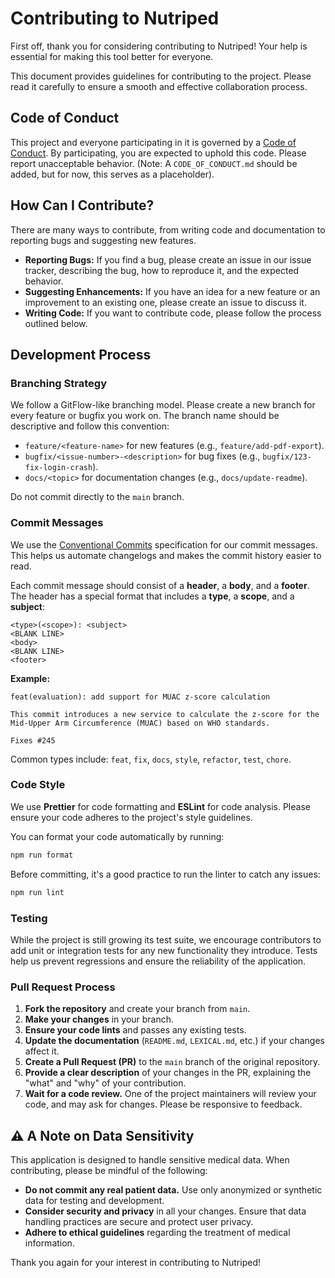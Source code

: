 # Contributing to Nutriped

First off, thank you for considering contributing to Nutriped! Your help is essential for making this tool better for everyone.

This document provides guidelines for contributing to the project. Please read it carefully to ensure a smooth and effective collaboration process.

## Code of Conduct

This project and everyone participating in it is governed by a [Code of Conduct](CODE_OF_CONDUCT.md). By participating, you are expected to uphold this code. Please report unacceptable behavior. (Note: A `CODE_OF_CONDUCT.md` should be added, but for now, this serves as a placeholder).

## How Can I Contribute?

There are many ways to contribute, from writing code and documentation to reporting bugs and suggesting new features.

*   **Reporting Bugs:** If you find a bug, please create an issue in our issue tracker, describing the bug, how to reproduce it, and the expected behavior.
*   **Suggesting Enhancements:** If you have an idea for a new feature or an improvement to an existing one, please create an issue to discuss it.
*   **Writing Code:** If you want to contribute code, please follow the process outlined below.

## Development Process

### Branching Strategy

We follow a GitFlow-like branching model. Please create a new branch for every feature or bugfix you work on. The branch name should be descriptive and follow this convention:

*   `feature/<feature-name>` for new features (e.g., `feature/add-pdf-export`).
*   `bugfix/<issue-number>-<description>` for bug fixes (e.g., `bugfix/123-fix-login-crash`).
*   `docs/<topic>` for documentation changes (e.g., `docs/update-readme`).

Do not commit directly to the `main` branch.

### Commit Messages

We use the [Conventional Commits](https://www.conventionalcommits.org/en/v1.0.0/) specification for our commit messages. This helps us automate changelogs and makes the commit history easier to read.

Each commit message should consist of a **header**, a **body**, and a **footer**. The header has a special format that includes a **type**, a **scope**, and a **subject**:

```
<type>(<scope>): <subject>
<BLANK LINE>
<body>
<BLANK LINE>
<footer>
```

**Example:**

```
feat(evaluation): add support for MUAC z-score calculation

This commit introduces a new service to calculate the z-score for the Mid-Upper Arm Circumference (MUAC) based on WHO standards.

Fixes #245
```

Common types include: `feat`, `fix`, `docs`, `style`, `refactor`, `test`, `chore`.

### Code Style

We use **Prettier** for code formatting and **ESLint** for code analysis. Please ensure your code adheres to the project's style guidelines.

You can format your code automatically by running:

```bash
npm run format
```

Before committing, it's a good practice to run the linter to catch any issues:

```bash
npm run lint
```

### Testing

While the project is still growing its test suite, we encourage contributors to add unit or integration tests for any new functionality they introduce. Tests help us prevent regressions and ensure the reliability of the application.

### Pull Request Process

1.  **Fork the repository** and create your branch from `main`.
2.  **Make your changes** in your branch.
3.  **Ensure your code lints** and passes any existing tests.
4.  **Update the documentation** (`README.md`, `LEXICAL.md`, etc.) if your changes affect it.
5.  **Create a Pull Request (PR)** to the `main` branch of the original repository.
6.  **Provide a clear description** of your changes in the PR, explaining the "what" and "why" of your contribution.
7.  **Wait for a code review.** One of the project maintainers will review your code, and may ask for changes. Please be responsive to feedback.

## ⚠️ A Note on Data Sensitivity

This application is designed to handle sensitive medical data. When contributing, please be mindful of the following:

*   **Do not commit any real patient data.** Use only anonymized or synthetic data for testing and development.
*   **Consider security and privacy** in all your changes. Ensure that data handling practices are secure and protect user privacy.
*   **Adhere to ethical guidelines** regarding the treatment of medical information.

Thank you again for your interest in contributing to Nutriped!

